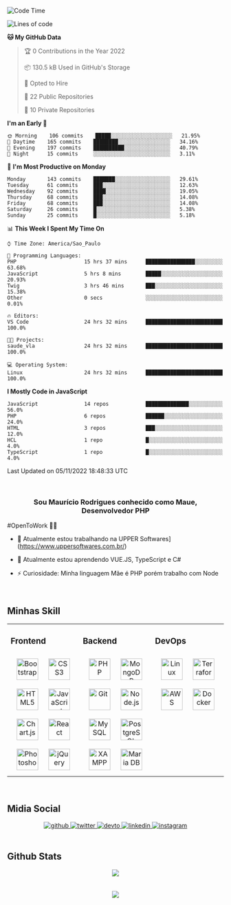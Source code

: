 <!--START_SECTION:waka-->
![Code Time](http://img.shields.io/badge/Code%20Time-950%20hrs%204%20mins-blue)

![Lines of code](https://img.shields.io/badge/From%20Hello%20World%20I%27ve%20Written-5%20Million%20lines%20of%20code-blue)

**🐱 My GitHub Data** 

> 🏆 0 Contributions in the Year 2022
 > 
> 📦 130.5 kB Used in GitHub's Storage 
 > 
> 💼 Opted to Hire
 > 
> 📜 22 Public Repositories 
 > 
> 🔑 10 Private Repositories  
 > 
**I'm an Early 🐤** 

```text
🌞 Morning    106 commits    █████░░░░░░░░░░░░░░░░░░░░   21.95% 
🌆 Daytime    165 commits    ████████░░░░░░░░░░░░░░░░░   34.16% 
🌃 Evening    197 commits    ██████████░░░░░░░░░░░░░░░   40.79% 
🌙 Night      15 commits     ░░░░░░░░░░░░░░░░░░░░░░░░░   3.11%

```
📅 **I'm Most Productive on Monday** 

```text
Monday       143 commits    ███████░░░░░░░░░░░░░░░░░░   29.61% 
Tuesday      61 commits     ███░░░░░░░░░░░░░░░░░░░░░░   12.63% 
Wednesday    92 commits     ████░░░░░░░░░░░░░░░░░░░░░   19.05% 
Thursday     68 commits     ███░░░░░░░░░░░░░░░░░░░░░░   14.08% 
Friday       68 commits     ███░░░░░░░░░░░░░░░░░░░░░░   14.08% 
Saturday     26 commits     █░░░░░░░░░░░░░░░░░░░░░░░░   5.38% 
Sunday       25 commits     █░░░░░░░░░░░░░░░░░░░░░░░░   5.18%

```


📊 **This Week I Spent My Time On** 

```text
⌚︎ Time Zone: America/Sao_Paulo

💬 Programming Languages: 
PHP                      15 hrs 37 mins      ████████████████░░░░░░░░░   63.68% 
JavaScript               5 hrs 8 mins        █████░░░░░░░░░░░░░░░░░░░░   20.93% 
Twig                     3 hrs 46 mins       ███░░░░░░░░░░░░░░░░░░░░░░   15.38% 
Other                    0 secs              ░░░░░░░░░░░░░░░░░░░░░░░░░   0.01%

🔥 Editors: 
VS Code                  24 hrs 32 mins      █████████████████████████   100.0%

🐱‍💻 Projects: 
saude_vla                24 hrs 32 mins      █████████████████████████   100.0%

💻 Operating System: 
Linux                    24 hrs 32 mins      █████████████████████████   100.0%

```

**I Mostly Code in JavaScript** 

```text
JavaScript               14 repos            ██████████████░░░░░░░░░░░   56.0% 
PHP                      6 repos             ██████░░░░░░░░░░░░░░░░░░░   24.0% 
HTML                     3 repos             ███░░░░░░░░░░░░░░░░░░░░░░   12.0% 
HCL                      1 repo              █░░░░░░░░░░░░░░░░░░░░░░░░   4.0% 
TypeScript               1 repo              █░░░░░░░░░░░░░░░░░░░░░░░░   4.0%

```



 Last Updated on 05/11/2022 18:48:33 UTC
<!--END_SECTION:waka-->

<br/>

### <div align="center">Sou Maurício Rodrigues conhecido como Maue, Desenvolvedor PHP

#OpenToWork 👨‍💻  </div>  
  

- 🔭 Atualmente estou trabalhando na UPPER Softwares](https://www.uppersoftwares.com.br/)  
  

- 🌱 Atualmente estou aprendendo VUE.JS, TypeScript e C# 
  

- ⚡ Curiosidade: Minha linguagem Mãe é PHP porém trabalho com Node  
  

<br/>  


## Minhas Skill  
<table><tr><td valign="top" width="33%">



### Frontend  
<div align="center">  
<img style="margin: 10px" src="https://profilinator.rishav.dev/skills-assets/bootstrap-plain.svg" alt="Bootstrap" height="50" />  
<img style="margin: 10px" src="https://profilinator.rishav.dev/skills-assets/css3-original-wordmark.svg" alt="CSS3" height="50" />  
<img style="margin: 10px" src="https://profilinator.rishav.dev/skills-assets/html5-original-wordmark.svg" alt="HTML5" height="50" />  
<img style="margin: 10px" src="https://profilinator.rishav.dev/skills-assets/javascript-original.svg" alt="JavaScript" height="50" />  
<img style="margin: 10px" src="https://profilinator.rishav.dev/skills-assets/logo-title.svg" alt="Chart.js" height="50" />  
<img style="margin: 10px" src="https://profilinator.rishav.dev/skills-assets/react-original-wordmark.svg" alt="React" height="50" />  
<img style="margin: 10px" src="https://profilinator.rishav.dev/skills-assets/photoshop-plain.svg" alt="Photoshop" height="50" />  
<img style="margin: 10px" src="https://profilinator.rishav.dev/skills-assets/jquery.png" alt="jQuery" height="50" />  
</div>

</td><td valign="top" width="33%">



### Backend  
<div align="center">  
<img style="margin: 10px" src="https://profilinator.rishav.dev/skills-assets/php-original.svg" alt="PHP" height="50" />  
<img style="margin: 10px" src="https://profilinator.rishav.dev/skills-assets/mongodb-original-wordmark.svg" alt="MongoDB" height="50" />  
<img style="margin: 10px" src="https://profilinator.rishav.dev/skills-assets/git-scm-icon.svg" alt="Git" height="50" />  
<img style="margin: 10px" src="https://profilinator.rishav.dev/skills-assets/nodejs-original-wordmark.svg" alt="Node.js" height="50" />  
<img style="margin: 10px" src="https://profilinator.rishav.dev/skills-assets/mysql-original-wordmark.svg" alt="MySQL" height="50" />  
<img style="margin: 10px" src="https://profilinator.rishav.dev/skills-assets/postgresql-original-wordmark.svg" alt="PostgreSQL" height="50" />  
<img style="margin: 10px" src="https://profilinator.rishav.dev/skills-assets/xampp.png" alt="XAMPP" height="50" />  
<img style="margin: 10px" src="https://profilinator.rishav.dev/skills-assets/mariadb.png" alt="Maria DB" height="50" />  
</div>

</td><td valign="top" width="33%">



### DevOps  
<div align="center">  
<img style="margin: 10px" src="https://profilinator.rishav.dev/skills-assets/linux-original.svg" alt="Linux" height="50" />  
<img style="margin: 10px" src="https://profilinator.rishav.dev/skills-assets/terraformio-icon.svg" alt="Terraform" height="50" />  
<img style="margin: 10px" src="https://profilinator.rishav.dev/skills-assets/amazonwebservices-original-wordmark.svg" alt="AWS" height="50" />  
<img style="margin: 10px" src="https://profilinator.rishav.dev/skills-assets/docker-original-wordmark.svg" alt="Docker" height="50" />  
</div>

</td></tr></table>  

<br/>  


## Midia Social  
<div align="center">
<a href="https://github.com/MaueDev" target="_blank">
<img src=https://img.shields.io/badge/github-%2324292e.svg?&style=for-the-badge&logo=github&logoColor=white alt=github style="margin-bottom: 5px;" />
</a>
<a href="https://twitter.com/MaueDev" target="_blank">
<img src=https://img.shields.io/badge/twitter-%2300acee.svg?&style=for-the-badge&logo=twitter&logoColor=white alt=twitter style="margin-bottom: 5px;" />
</a>
<a href="https://dev.to/rishavanandMaueDev" target="_blank">
<img src=https://img.shields.io/badge/dev.to-%2308090A.svg?&style=for-the-badge&logo=dev.to&logoColor=white alt=devto style="margin-bottom: 5px;" />
</a>
<a href="https://linkedin.com/in/mauricio-rodrigues-mauedev" target="_blank">
<img src=https://img.shields.io/badge/linkedin-%231E77B5.svg?&style=for-the-badge&logo=linkedin&logoColor=white alt=linkedin style="margin-bottom: 5px;" />
</a>
<a href="https://instagram.com/mauricio_rodrigues_21" target="_blank">
<img src=https://img.shields.io/badge/instagram-%23000000.svg?&style=for-the-badge&logo=instagram&logoColor=white alt=instagram style="margin-bottom: 5px;" />
</a>  
</div>  
  

<br/>  


## Github Stats  
<div align="center"><img src="https://github-readme-stats.vercel.app/api/top-langs/?username=MaueDev&hide_border=true&layout=compact" align="center" /></div>  

<br/>  

<br/>  

<div align="center">
<img src="https://komarev.com/ghpvc/?username=MaueDev&&style=flat-square" align="center" />
</div>  
  
